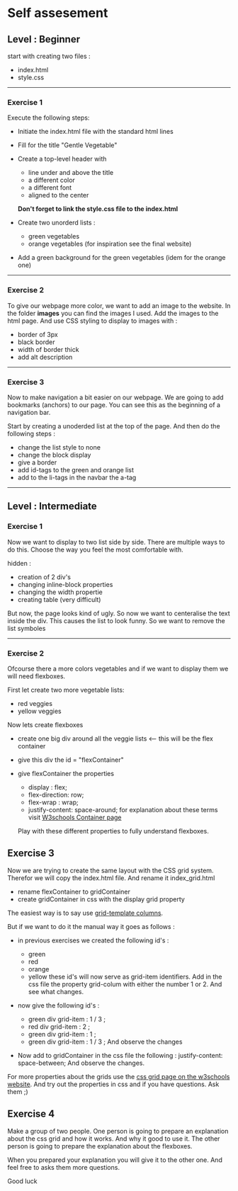 # Self assesement

## Level : Beginner

start with creating two files : 
* index.html
* style.css 

***

### Exercise 1 

Execute the following steps: 
* Initiate the index.html file with the standard html lines 
* Fill for the title "Gentle Vegetable" 
* Create a top-level header with 
    * line under and above the title 
    * a different color 
    * a different font 
    * aligned to the center 

    **Don't forget to link the style.css file to the index.html**

* Create two unorderd lists : 
    * green vegetables
    * orange vegetables 
    (for inspiration see the final website)
* Add a green background for the green vegetables (idem for the orange one) 

***

### Exercise 2 

To give our webpage more color, we want to add an image to the website. In the folder **images** you can find the images I used. Add the images to the html page. And use CSS styling to display to images with : 
* border of 3px
* black border
* width of border thick 
* add alt description 

***

### Exercise 3

Now to make navigation a bit easier on our webpage. We are going to add bookmarks (anchors) to our page. You can see this as the beginning of a navigation bar. 

Start by creating a unoderded list at the top of the page. And then do the following steps : 
* change the list style to none 
* change the block display 
* give a  border 
* add id-tags to the green and orange list 
* add to the li-tags in the navbar the a-tag 

***


## Level : Intermediate 

### Exercise 1

Now we want to display to two list side by side. There are multiple ways to do this. Choose the way you feel the most comfortable with. 

hidden : 
* creation of 2 div's 
* changing inline-block properties 
* changing the width propertie 
* creating table (very difficult)

But now, the page looks kind of ugly. 
So now we want to centeralise the text inside the div.
This causes the list to look funny. So we want to remove the list symboles

***

### Exercise 2 

Ofcourse there a more colors vegetables and if we want to display them we will need flexboxes. 

First let create two more vegetable lists:
* red veggies
* yellow veggies 

Now lets create flexboxes 
* create one big div around all the veggie lists <-- this will be the flex container 
* give this div the id = "flexContainer" 
* give flexContainer the properties
    * display : flex; 
    * flex-direction: row;
    * flex-wrap : wrap; 
    * justify-content: space-around;
    for explanation about these terms visit [W3schools Container page](https://www.w3schools.com/css/css3_flexbox_container.asp)

    Play with these different properties to fully understand flexboxes. 

## Exercise 3 

Now we are trying to create the same layout with the CSS grid system. Therefor we will copy the index.html file. And rename it index_grid.html 

* rename flexContainer to gridContainer
* create gridContainer in css with the display grid property 

The easiest way is to say use [grid-template columns](https://www.w3schools.com/css/css_grid_container.asp).

But if we want to do it the manual way it goes as follows : 
* in previous exercises we created the following id's : 
    * green
    * red
    * orange
    * yellow 
  these id's will now serve as grid-item identifiers. Add in the css file the property grid-colum with either the number 1 or 2. And see what changes. 

* now give the following id's :
    * green div grid-item : 1 / 3 ; 
    * red div grid-item : 2 ; 
    * green div grid-item : 1 ; 
    * green div grid-item : 1 / 3 ; 
And observe the changes 

* Now add to gridContainer in the css file the following : justify-content: space-between; 
And observe the changes. 

For more properties about the grids use the [css grid page on the w3schools website](https://www.w3schools.com/css/css_grid.asp). And try out the properties in css and if you have questions. Ask them ;) 

## Exercise 4 
Make a group of two people.
One person is going to prepare an explanation about the css grid and how it works. And why it good to use it. The other person is going to prepare the explanation about the flexboxes. 

When you prepared your explanation you will give it to the other one. And feel free to asks them more questions. 

Good luck 

